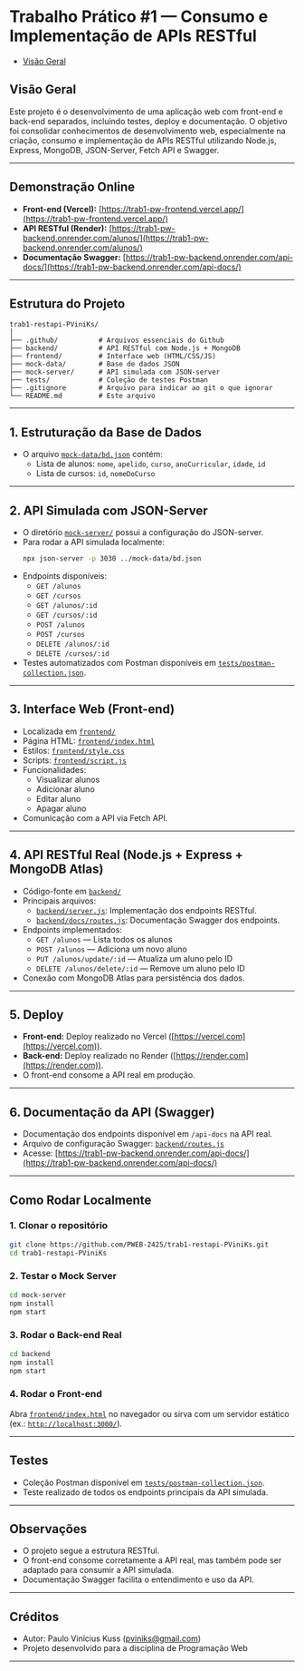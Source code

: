 # Trabalho Prático #1 — Consumo e Implementação de APIs RESTful

- [Visão Geral](#visão-geral)

## Visão Geral

Este projeto é o desenvolvimento de uma aplicação web com front-end e back-end separados, incluindo testes, deploy e documentação. O objetivo foi consolidar conhecimentos de desenvolvimento web, especialmente na criação, consumo e implementação de APIs RESTful utilizando Node.js, Express, MongoDB, JSON-Server, Fetch API e Swagger.

---

## Demonstração Online

- **Front-end (Vercel):** [https://trab1-pw-frontend.vercel.app/](https://trab1-pw-frontend.vercel.app/)
- **API RESTful (Render):** [https://trab1-pw-backend.onrender.com/alunos/](https://trab1-pw-backend.onrender.com/alunos/)
- **Documentação Swagger:** [https://trab1-pw-backend.onrender.com/api-docs/](https://trab1-pw-backend.onrender.com/api-docs/)

---

## Estrutura do Projeto

```
trab1-restapi-PViniKs/
│
├── .github/          # Arquivos essenciais do Github
├── backend/          # API RESTful com Node.js + MongoDB
├── frontend/         # Interface web (HTML/CSS/JS)
├── mock-data/        # Base de dados JSON
├── mock-server/      # API simulada com JSON-server
├── tests/            # Coleção de testes Postman
├── .gitignore        # Arquivo para indicar ao git o que ignorar
└── README.md         # Este arquivo
```

---

## 1. Estruturação da Base de Dados

- O arquivo [`mock-data/bd.json`](mock-data/bd.json) contém:
  - Lista de alunos: `nome`, `apelido`, `curso`, `anoCurricular`, `idade`, `id`
  - Lista de cursos: `id`, `nomeDoCurso`

---

## 2. API Simulada com JSON-Server

- O diretório [`mock-server/`](mock-server/) possui a configuração do JSON-server.
- Para rodar a API simulada localmente:
  ```sh
  npx json-server -p 3030 ../mock-data/bd.json
  ```
- Endpoints disponíveis:
  - `GET /alunos`
  - `GET /cursos`
  - `GET /alunos/:id`
  - `GET /cursos/:id`
  - `POST /alunos`
  - `POST /cursos`
  - `DELETE /alunos/:id`
  - `DELETE /cursos/:id`
- Testes automatizados com Postman disponíveis em [`tests/postman-collection.json`](tests/postman-collection.json).

---

## 3. Interface Web (Front-end)

- Localizada em [`frontend/`](frontend/)
- Página HTML: [`frontend/index.html`](frontend/index.html)
- Estilos: [`frontend/style.css`](frontend/style.css)
- Scripts: [`frontend/script.js`](frontend/script.js)
- Funcionalidades:
  - Visualizar alunos
  - Adicionar aluno
  - Editar aluno
  - Apagar aluno
- Comunicação com a API via Fetch API.

---

## 4. API RESTful Real (Node.js + Express + MongoDB Atlas)

- Código-fonte em [`backend/`](backend/)
- Principais arquivos:
  - [`backend/server.js`](backend/server.js): Implementação dos endpoints RESTful.
  - [`backend/docs/routes.js`](backend/docs/routes.js): Documentação Swagger dos endpoints.
- Endpoints implementados:
  - `GET /alunos` — Lista todos os alunos
  - `POST /alunos` — Adiciona um novo aluno
  - `PUT /alunos/update/:id` — Atualiza um aluno pelo ID
  - `DELETE /alunos/delete/:id` — Remove um aluno pelo ID
- Conexão com MongoDB Atlas para persistência dos dados.

---

## 5. Deploy

- **Front-end:** Deploy realizado no Vercel ([https://vercel.com](https://vercel.com)).
- **Back-end:** Deploy realizado no Render ([https://render.com](https://render.com)).
- O front-end consome a API real em produção.

---

## 6. Documentação da API (Swagger)

- Documentação dos endpoints disponível em `/api-docs` na API real.
- Arquivo de configuração Swagger: [`backend/routes.js`](backend/routes.js)
- Acesse: [https://trab1-pw-backend.onrender.com/api-docs/](https://trab1-pw-backend.onrender.com/api-docs/)

---

## Como Rodar Localmente

### 1. Clonar o repositório

```sh
git clone https://github.com/PWEB-2425/trab1-restapi-PViniKs.git
cd trab1-restapi-PViniKs
```

### 2. Testar o Mock Server

```sh
cd mock-server
npm install
npm start
```

### 3. Rodar o Back-end Real

```sh
cd backend
npm install
npm start
```

### 4. Rodar o Front-end

Abra [`frontend/index.html`](frontend/index.html) no navegador ou sirva com um servidor estático (ex.: [`http://localhost:3000/`](http://localhost:3000/)).

---

## Testes

- Coleção Postman disponível em [`tests/postman-collection.json`](tests/postman-collection.json).
- Teste realizado de todos os endpoints principais da API simulada.

---

## Observações

- O projeto segue a estrutura RESTful.
- O front-end consome corretamente a API real, mas também pode ser adaptado para consumir a API simulada.
- Documentação Swagger facilita o entendimento e uso da API.

---

## Créditos

- Autor: Paulo Vinícius Kuss ([pviniks@gmail.com](mailto:pviniks@gmail.com))
- Projeto desenvolvido para a disciplina de Programação Web

---
